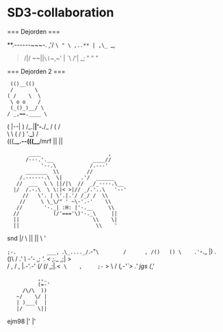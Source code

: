# SD3-collaboration

=== Dejorden ===

**.------~~~-.
,'/ `\
" \ ,..** | ,\_ `\_,

> /|/ ~~\||`\(`~,~'
> | `\ /'| \_;
> " " "

=== Dejorden 2 ===

     (()__(()
     /       \
    ( /    \  \
     \ o o    /
     (_()_)__/ \
    / _,==.____ \

( |--| )
/\_.|**|'-.**/\_
/ ( / \
\ \ ( /
) '.**\_**) /  
(((\_**\_.--(((\_\_**/mrf || ||

           ____                      ,
          /---.'.__             ____//
               '--.\           /.---'
          _______  \\         //
        /.------.\  \|      .'/  ______
       //  ___  \ \ ||/|\  //  _/_----.\__
      |/  /.-.\  \ \:|< >|// _/.'..\   '--'
         //   \'. | \'.|.'/ /_/ /  \\
        //     \ \_\/" ' ~\-'.-'    \\
       //       '-._| :H: |'-.__     \\
      //           (/'==='\)'-._\     ||
      ||                        \\    \|
      ||                         \\    '

snd |/ \\
||
||
\\
'


`;-.          ___,
  `.`\_...._/`.-"`
    \        /      ,
    /()   () \    .' `-._
   |)  .    ()\  /   _.'
   \  -'-     ,; '. <
    ;.__     ,;|   > \
   / ,    / ,  |.-'.-'
  (_/    (_/ ,;|.<`
    \    ,     ;-`
     >   \    /
    (_,-'`> .'
jgs      (_,'


              ,,_
              (=-'
         /\/\  ))
       ~/    \/ |
       | )___(  |
       |/     \||
ejm98  |'      |'
